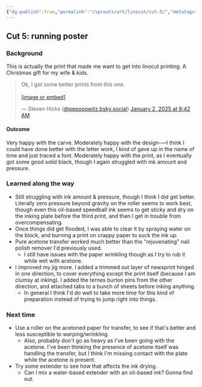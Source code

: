 ```yaml
---
{"dg-publish":true,"permalink":"/sprouts/art/linocut/cut-5/","metatags":{"description":"Linocut experimentation","keywords":"linocut, printmaking"},"tags":["linocut","art"],"created":"2025-01-06T09:36:31.697-06:00","updated":"2025-01-07T15:52:22.517-06:00"}
---
```



## Cut 5: running poster
### Background
This is actually the print that made me want to get into linocut printing. A Christmas gift for my wife & kids. 

<blockquote class="bluesky-embed" data-bluesky-uri="at://did:plc:pakbvetszecdmjn5h43nmo3n/app.bsky.feed.post/3lercppmnyc2b" data-bluesky-cid="bafyreies642v7tiol43sl4jmf7ev6sfix3b6x25ixgxlipuigvsrmah2ti"><p lang="en">Ok, I got some better prints from this one.<br><br><a href="https://bsky.app/profile/did:plc:pakbvetszecdmjn5h43nmo3n/post/3lercppmnyc2b?ref_src=embed">[image or embed]</a></p>&mdash; Steven Hicks (<a href="https://bsky.app/profile/did:plc:pakbvetszecdmjn5h43nmo3n?ref_src=embed">@pepopowitz.bsky.social</a>) <a href="https://bsky.app/profile/did:plc:pakbvetszecdmjn5h43nmo3n/post/3lercppmnyc2b?ref_src=embed">January 2, 2025 at 8:42 AM</a></blockquote><script async src="https://embed.bsky.app/static/embed.js" charset="utf-8"></script>

#### Outcome
Very happy with the carve. Moderately happy with the design-—I think I could have done better with the letter work, I kind of gave up in the name of time and just traced a font. Moderately happy with the print, as I eventually got some good solid black, though I again struggled with ink amount and pressure. 
### Learned along the way
- Still struggling with ink amount & pressure, though I think I did get better. Literally zero pressure beyond gravity on the roller seems to work best, though even this oil-based speedball ink seems to get sticky and dry on the inking plate before the third print, and then I get in trouble from overcompensating.
- Once things did get flooded, I was able to clear it by spraying water on the block, and burning a print on crappy paper to suck the ink up. 
- Pure acetone transfer worked much better than the "rejuvenating" nail polish remover I'd previously used. 
	- I still have issues with the paper wrinkling though as I try to rub it while wet with acetone. 
- I improved my jig more. I added a trimmed out layer of newsprint hinged in one direction, to cover everything except the print itself (because I am clumsy at inking). I added the ternes burton pins from the other direction, and attached tabs to a bunch of sheets before inking anything. 
	- In general I think I'd do well to take more time for this kind of preparation instead of trying to jump right into things.
### Next time
- Use a roller on the acetoned paper for transfer, to see if that's better and less susceptible to warping/wrinkling.
	- Also, probably don't go as heavy as I've been going with the acetone. I've been thinking the presence of acetone itself was handling the transfer, but I think I'm missing contact with the plate while the acetone is present.
- Try some extender to see how that affects the ink drying. 
	- Can I mix a water-based extender with an oil-based ink? Gonna find out.